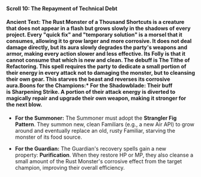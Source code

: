 #### **Scroll 10: The Repayment of Technical Debt**

#### **Ancient Text:** The Rust Monster of a Thousand Shortcuts is a creature that does not appear in a flash but grows slowly in the shadows of every project. Every "quick fix" and "temporary solution" is a morsel that it consumes, allowing it to grow larger and more corrosive. It does not deal damage directly, but its aura slowly degrades the party's weapons and armor, making every action slower and less effective. Its Folly is that it cannot consume that which is new and clean. The debuff is **The Tithe of Refactoring**. This spell requires the party to dedicate a small portion of their energy in every attack not to damaging the monster, but to cleansing their own gear. This starves the beast and reverses its corrosive aura.**Boons for the Champions:*** **For the Shadowblade:** Their buff is **Sharpening Strike**. A portion of their attack energy is diverted to magically repair and upgrade their own weapon, making it stronger for the next blow.

* **For the Summoner:** The Summoner must adopt the **Strangler Fig Pattern**. They summon new, clean Familiars (e.g., a new Air API) to grow around and eventually replace an old, rusty Familiar, starving the monster of its food source.

* **For the Guardian:** The Guardian's recovery spells gain a new property: **Purification**. When they restore HP or MP, they also cleanse a small amount of the Rust Monster's corrosive effect from the target champion, improving their overall efficiency.
